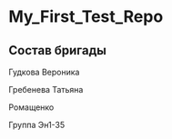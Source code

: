 # My_First_Test_Repo

## Состав бригады

Гудкова Вероника

Гребенева Татьяна 

Ромащенко

Группа Эн1-35
